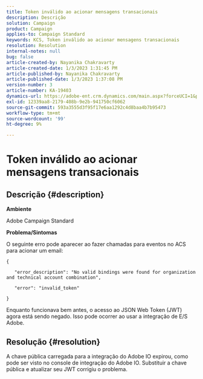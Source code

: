 ```yaml
---
title: Token inválido ao acionar mensagens transacionais
description: Descrição
solution: Campaign
product: Campaign
applies-to: Campaign Standard
keywords: KCS, Token inválido ao acionar mensagens transacionais
resolution: Resolution
internal-notes: null
bug: false
article-created-by: Nayanika Chakravarty
article-created-date: 1/3/2023 1:31:45 PM
article-published-by: Nayanika Chakravarty
article-published-date: 1/3/2023 1:37:08 PM
version-number: 3
article-number: KA-19403
dynamics-url: https://adobe-ent.crm.dynamics.com/main.aspx?forceUCI=1&pagetype=entityrecord&etn=knowledgearticle&id=e553d6f3-6a8b-ed11-81ac-6045bd006149
exl-id: 12339aa8-2179-408b-9e2b-941750cf6062
source-git-commit: 593a3555d3f95f17e6aa1292c4d8baa4b7b95473
workflow-type: tm+mt
source-wordcount: '99'
ht-degree: 9%

---
```


# Token inválido ao acionar mensagens transacionais

## Descrição {#description}


<b>Ambiente</b>

Adobe Campaign Standard

<b>Problema/Sintomas</b>

O seguinte erro pode aparecer ao fazer chamadas para eventos no ACS para acionar um email:






```
{

   "error_description": "No valid bindings were found for organization and technical account combination",

   "error": "invalid_token"

}
```






Enquanto funcionava bem antes, o acesso ao JSON Web Token (JWT) agora está sendo negado. Isso pode ocorrer ao usar a integração de E/S Adobe.


## Resolução {#resolution}


A chave pública carregada para a integração do Adobe IO expirou, como pode ser visto no console de integração do Adobe IO. Substituir a chave pública e atualizar seu JWT corrigiu o problema.
